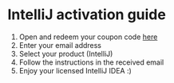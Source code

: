 # IntelliJ activation guide

1. Open and redeem your coupon code [here](https://www.jetbrains.com/store/redeem/)
1. Enter your email address
1. Select your product (IntelliJ)
1. Follow the instructions in the received email
1. Enjoy your licensed IntelliJ IDEA :)
